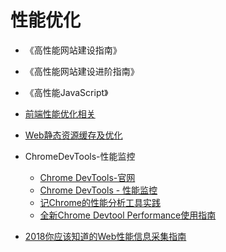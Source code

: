 # 性能优化
* 《高性能网站建设指南》
* 《高性能网站建设进阶指南》
* 《高性能JavaScript》
* [前端性能优化相关](https://github.com/wy-ei/notebook/issues/34#issuecomment-266946255)
* [Web静态资源缓存及优化](https://juejin.im/post/5a098b5bf265da431a42b227)
* ChromeDevTools-性能监控
  * [Chrome DevTools-官网](https://developers.google.com/web/tools/chrome-devtools)
  * [Chrome DevTools - 性能监控](https://juejin.im/post/5a37b2f56fb9a0451e3fe73d)
  * [记Chrome的性能分析工具实践](https://juejin.im/post/5a6e78abf265da3e3f4cf085)
  * [全新Chrome Devtool Performance使用指南](https://zhuanlan.zhihu.com/p/29879682)

* [2018你应该知道的Web性能信息采集指南](https://mp.weixin.qq.com/s?__biz=MzA5NzkwNDk3MQ==&mid=2650588047&idx=1&sn=eed8f5411e9e3903a490384e7b0228b7&chksm=8891d3abbfe65abdfbc32112569d2bf377fe615e7cede6e34bb6afec95396a00ed42f4ddf9fc&mpshare=1&scene=23&srcid=0903vCrImMpyJdX6MyvO2gQc#rd)
